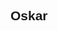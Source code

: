 <svg width="100%" height="100%">

  <foreignObject width="100%" height="100%">
    <style xmlns="http://www.w3.org/1999/xhtml">
        @import url('https://fonts.googleapis.com/css2?family=Poppins:wght@100;400&display=swap');
        #header {
            font-family: 'Poppins', Arial, Helvetica, sans-serif;
        }
    </style>
    <section xmlns="http://www.w3.org/1999/xhtml">
        <h1 id="header" xmlns="http://www.w3.org/1999/xhtml">Oskar</h1>
    </section>
  </foreignObject>
</svg>